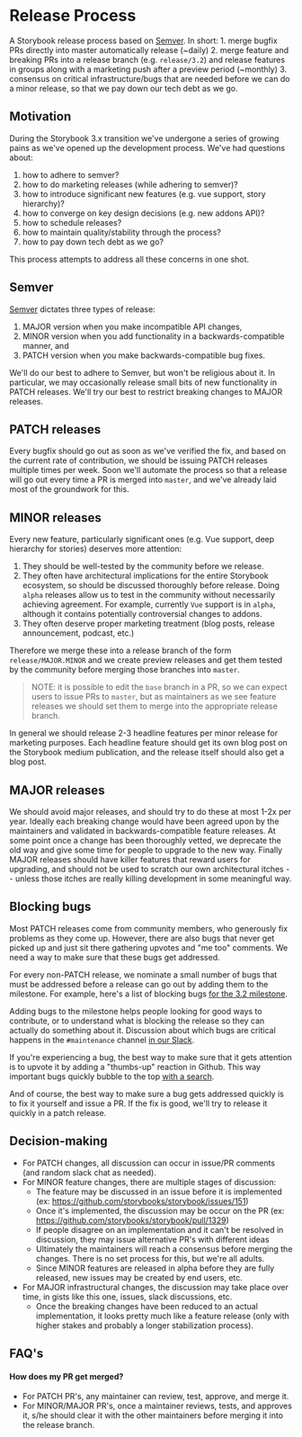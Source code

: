 # Release Process

A Storybook release process based on [Semver](http://semver.org/). In short:
1\. merge bugfix PRs directly into master automatically release (~daily)
2\. merge feature and breaking PRs into a release branch (e.g. `release/3.2`) and release features in groups along with a marketing push after a preview period (~monthly)
3\. consensus on critical infrastructure/bugs that are needed before we can do a minor release, so that we pay down our tech debt as we go.

## Motivation

During the Storybook 3.x transition we've undergone a series of growing pains as
we've opened up the development process. We've had questions about:

1.  how to adhere to semver?
2.  how to do marketing releases (while adhering to semver)?
3.  how to introduce significant new features (e.g. vue support, story hierarchy)?
4.  how to converge on key design decisions (e.g. new addons API)?
5.  how to schedule releases?
6.  how to maintain quality/stability through the process?
7.  how to pay down tech debt as we go?

This process attempts to address all these concerns in one shot.

## Semver

[Semver](http://semver.org/) dictates three types of release:

1.  MAJOR version when you make incompatible API changes,
2.  MINOR version when you add functionality in a backwards-compatible manner, and
3.  PATCH version when you make backwards-compatible bug fixes.

We'll do our best to adhere to Semver, but won't be religious about it. In
particular, we may occasionally release small bits of new functionality in PATCH
releases. We'll try our best to restrict breaking changes to MAJOR releases.

## PATCH releases

Every bugfix should go out as soon as we've verified the fix, and based on the
current rate of contribution, we should be issuing PATCH releases multiple times per week.
Soon we'll automate the process so that a release will go out every time a PR is
merged into `master`, and we've already laid most of the groundwork for this.

## MINOR releases

Every new feature, particularly significant ones (e.g. Vue support, deep
hierarchy for stories) deserves more attention:

1.  They should be well-tested by the community before we release.
2.  They often have architectural implications for the entire Storybook ecosystem, so should be discussed thoroughly before release. Doing `alpha` releases allow us to test in the community without necessarily achieving agreement. For example, currently `Vue` support is in `alpha`, although it contains potentially controversial changes to addons.
3.  They often deserve proper marketing treatment (blog posts, release announcement, podcast, etc.)

Therefore we merge these into a release branch of the form `release/MAJOR.MINOR`
and we create preview releases and get them tested by the community before
merging those branches into `master`.

> NOTE: it is possible to edit the `base` branch in a PR, so we can expect users to issue PRs to `master`, but as maintainers as we see feature releases we should set them to merge into the appropriate release branch.

In general we should release 2-3 headline features per minor release for
marketing purposes. Each headline feature should get its own blog post on the
Storybook medium publication, and the release itself should also get a blog
post.

## MAJOR releases

We should avoid major releases, and should try to do these at most 1-2x per
year. Ideally each breaking change would have been agreed upon by the
maintainers and validated in backwards-compatible feature releases. At some
point once a change has been thoroughly vetted, we deprecate the old way and
give some time for people to upgrade to the new way. Finally MAJOR releases
should have killer features that reward users for upgrading, and should not be
used to scratch our own architectural itches -- unless those itches are really
killing development in some meaningful way.

## Blocking bugs

Most PATCH releases come from community members, who generously fix problems as
they come up. However, there are also bugs that never get picked up and just sit
there gathering upvotes and "me too" comments. We need a way to make sure that
these bugs get addressed.

For every non-PATCH release, we nominate a small number of bugs that must be
addressed before a release can go out by adding them to the milestone. For example, here's a list of blocking bugs [for the 3.2 milestone](https://github.com/storybooks/storybook/milestone/3).

Adding bugs to the milestone helps people looking for good ways to contribute,
or to understand what is blocking the release so they can actually do something
about it. Discussion about which bugs are critical happens in the `#maintenance`
channel [in our Slack](https://storybooks-slackin.herokuapp.com/).

If you're experiencing a bug, the best way to make sure that it gets attention
is to upvote it by adding a "thumbs-up" reaction in Github. This way important
bugs quickly bubble to the top [with a
search](https://github.com/storybooks/storybook/issues?utf8=%E2%9C%93&q=is%3Aissue%20is%3Aopen%20sort%3Areactions-%2B1-desc%20label%3Abug).

And of course, the best way to make sure a bug gets addressed quickly is to fix
it yourself and issue a PR. If the fix is good, we'll try to release it quickly
in a patch release.

## Decision-making

-   For PATCH changes, all discussion can occur in issue/PR comments (and random slack chat as needed).
-   For MINOR feature changes, there are multiple stages of discussion:
    -   The feature may be discussed in an issue before it is implemented (ex: <https://github.com/storybooks/storybook/issues/151>)
    -   Once it's implemented, the discussion may be occur on the PR (ex: <https://github.com/storybooks/storybook/pull/1329>)
    -   If people disagree on an implementation and it can't be resolved in discussion, they may issue alternative PR's with different ideas
    -   Ultimately the maintainers will reach a consensus before merging the changes. There is no set process for this, but we're all adults.
    -   Since MINOR features are released in alpha before they are fully released, new issues may be created by end users, etc.
-   For MAJOR infrastructural changes, the discussion may take place over time, in gists like this one, issues, slack discussions, etc.
    -   Once the breaking changes have been reduced to an actual implementation, it looks pretty much like a feature release (only with higher stakes and probably a longer stabilization process).

## FAQ's

#### How does my PR get merged?

-   For PATCH PR's, any maintainer can review, test, approve, and merge it.
-   For MINOR/MAJOR PR's, once a maintainer reviews, tests, and approves it, s/he should clear it with the other maintainers before merging it into the release branch.
